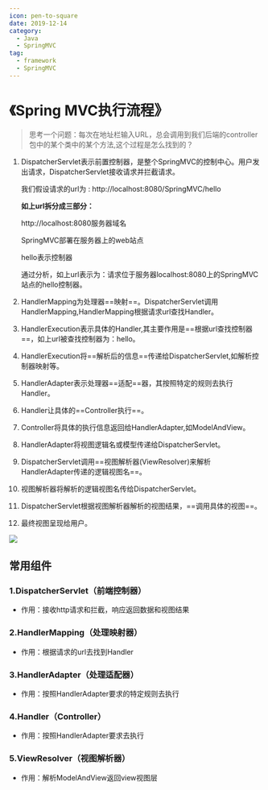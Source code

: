 ```yaml
---
icon: pen-to-square
date: 2019-12-14
category:
  - Java
  - SpringMVC
tag:
  - framework
  - SpringMVC
---
```


# 《Spring MVC执行流程》

> 思考一个问题：每次在地址栏输入URL，总会调用到我们后端的controller包中的某个类中的某个方法,这个过程是怎么找到的？

1. DispatcherServlet表示前置控制器，是整个SpringMVC的控制中心。用户发出请求，DispatcherServlet接收请求并拦截请求。

   我们假设请求的url为 : http://localhost:8080/SpringMVC/hello

   

   **如上url拆分成三部分：**

   http://localhost:8080服务器域名

   SpringMVC部署在服务器上的web站点

   hello表示控制器

   通过分析，如上url表示为：请求位于服务器localhost:8080上的SpringMVC站点的hello控制器。

2. HandlerMapping为处理器==映射==。DispatcherServlet调用HandlerMapping,HandlerMapping根据请求url查找Handler。

3. HandlerExecution表示具体的Handler,其主要作用是==根据url查找控制器==，如上url被查找控制器为：hello。

4. HandlerExecution将==解析后的信息==传递给DispatcherServlet,如解析控制器映射等。

5. HandlerAdapter表示处理器==适配==器，其按照特定的规则去执行Handler。

6. Handler让具体的==Controller执行==。

7. Controller将具体的执行信息返回给HandlerAdapter,如ModelAndView。

8. HandlerAdapter将视图逻辑名或模型传递给DispatcherServlet。

9. DispatcherServlet调用==视图解析器(ViewResolver)来解析HandlerAdapter传递的逻辑视图名==。

10. 视图解析器将解析的逻辑视图名传给DispatcherServlet。

11. DispatcherServlet根据视图解析器解析的视图结果，==调用具体的视图==。

12. 最终视图呈现给用户。

<img src="https://pic.imgdb.cn/item/65a7f096871b83018ab5c774.png"></img>

## 常用组件

### 1.DispatcherServlet（前端控制器）

+ 作用：接收http请求和拦截，响应返回数据和视图结果

### 2.HandlerMapping（处理映射器）

+ 作用：根据请求的url去找到Handler

### 3.HandlerAdapter（处理适配器）

+ 作用：按照HandlerAdapter要求的特定规则去执行

### 4.Handler（Controller）

+ 作用：按照HandlerAdapter要求去执行

### 5.ViewResolver（视图解析器）

+ 作用：解析ModelAndView返回view视图层